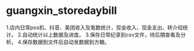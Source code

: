 # guangxin_storedaybill
1.店内日常pos机、抖音、美团收入及笔数统计，现金收入、现金支出、转介绍统计。
2.自动统计以上数据及进度。
3.保存日常纪录到csv文件，待后期查看及分析。
4.保存数据到文件后自动发数据到方糖。
